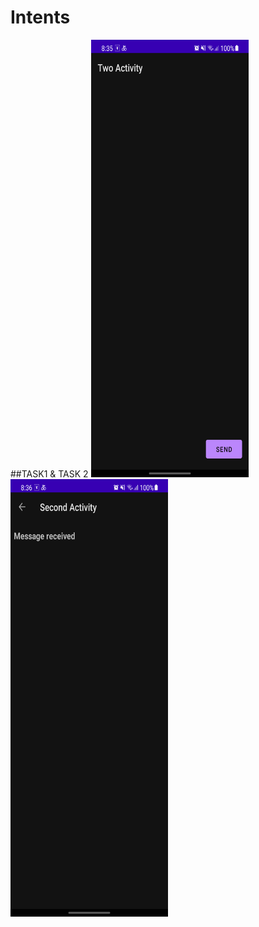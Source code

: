 Intents
==========================
##TASK1 & TASK 2
<img height="700" width="50%" src="screenshot/tsk1.png"><br>
<img height="700" width="50%" src="screenshot/tsk2.png"><br>
